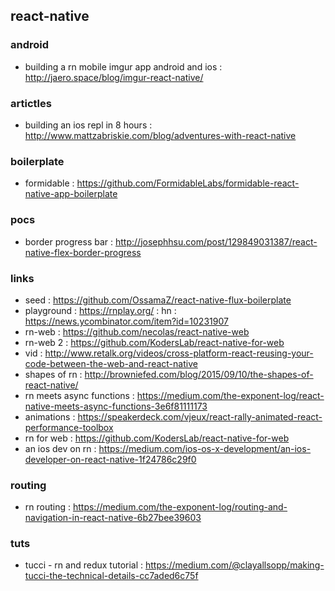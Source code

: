 ## react-native

### android
- building a rn mobile imgur app android and ios : http://jaero.space/blog/imgur-react-native/

### artictles
- building an ios repl in 8 hours : http://www.mattzabriskie.com/blog/adventures-with-react-native

### boilerplate
- formidable : https://github.com/FormidableLabs/formidable-react-native-app-boilerplate

### pocs
- border progress bar : http://josephhsu.com/post/129849031387/react-native-flex-border-progress

### links
- seed : https://github.com/OssamaZ/react-native-flux-boilerplate                                                  
- playground : https://rnplay.org/ : hn : https://news.ycombinator.com/item?id=10231907                                                            
- rn-web : https://github.com/necolas/react-native-web                                                             
- rn-web 2 : https://github.com/KodersLab/react-native-for-web                                                     
- vid : http://www.retalk.org/videos/cross-platform-react-reusing-your-code-between-the-web-and-react-native       
- shapes of rn : http://browniefed.com/blog/2015/09/10/the-shapes-of-react-native/                                 
- rn meets async functions : https://medium.com/the-exponent-log/react-native-meets-async-functions-3e6f81111173   
- animations : https://speakerdeck.com/vjeux/react-rally-animated-react-performance-toolbox                        
- rn for web : https://github.com/KodersLab/react-native-for-web                                                   
- an ios dev on rn : https://medium.com/ios-os-x-development/an-ios-developer-on-react-native-1f24786c29f0         

### routing
- rn routing : https://medium.com/the-exponent-log/routing-and-navigation-in-react-native-6b27bee39603

### tuts
- tucci - rn and redux tutorial : https://medium.com/@clayallsopp/making-tucci-the-technical-details-cc7aded6c75f
